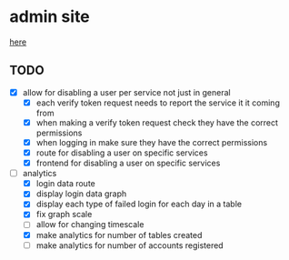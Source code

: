 # admin site
[here](https://admin.ogwen.eu.org)
## TODO
 - [x] allow for disabling a user per service not just in general
    - [x] each verify token request needs to report the service it it coming from
    - [x] when making a verify token request check they have the correct permissions
    - [x] when logging in make sure they have the correct permissions
    - [x] route for disabling a user on specific services
    - [x] frontend for disabling a user on specific services
 - [ ] analytics
   - [x] login data route
   - [x] display login data graph
   - [x] display each type of failed login for each day in a table
   - [x] fix graph scale
   - [ ] allow for changing timescale
   - [x] make analytics for number of tables created
   - [ ] make analytics for number of accounts registered